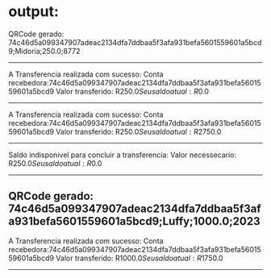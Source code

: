 # output:

QRCode gerado: 74c46d5a099347907adeac2134dfa7ddbaa5f3afa931befa5601559601a5bcd9;Midoria;250.0;8772

--------------------------------------------------------------------------------

A Transferencia realizada com sucesso:
	Conta recebedora:74c46d5a099347907adeac2134dfa7ddbaa5f3afa931befa5601559601a5bcd9
	Valor transferido: R$250.0
	Seu saldo atual: R$0.0

--------------------------------------------------------------------------------

A Transferencia realizada com sucesso:
	Conta recebedora:74c46d5a099347907adeac2134dfa7ddbaa5f3afa931befa5601559601a5bcd9
	Valor transferido: R$250.0
	Seu saldo atual: R$2750.0

--------------------------------------------------------------------------------

Saldo indisponivel para concluir a transferencia:
	Valor necessecario: R$250.0
	Seu saldo atual: R$0.0

--------------------------------------------------------------------------------

QRCode gerado: 74c46d5a099347907adeac2134dfa7ddbaa5f3afa931befa5601559601a5bcd9;Luffy;1000.0;2023
--------------------------------------------------------------------------------

A Transferencia realizada com sucesso:
	Conta recebedora:74c46d5a099347907adeac2134dfa7ddbaa5f3afa931befa5601559601a5bcd9
	Valor transferido: R$1000.0
	Seu saldo atual: R$1750.0

--------------------------------------------------------------------------------
